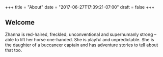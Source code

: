 +++
title = "About"
date = "2017-06-27T17:39:21-07:00"
draft = false
+++

## Welcome

Zhanna is red-haired, freckled, unconventional and superhumanly strong – able to lift her horse one-handed. She is playful and unpredictable. She is the daughter of a buccaneer captain and has adventure stories to tell about that too.